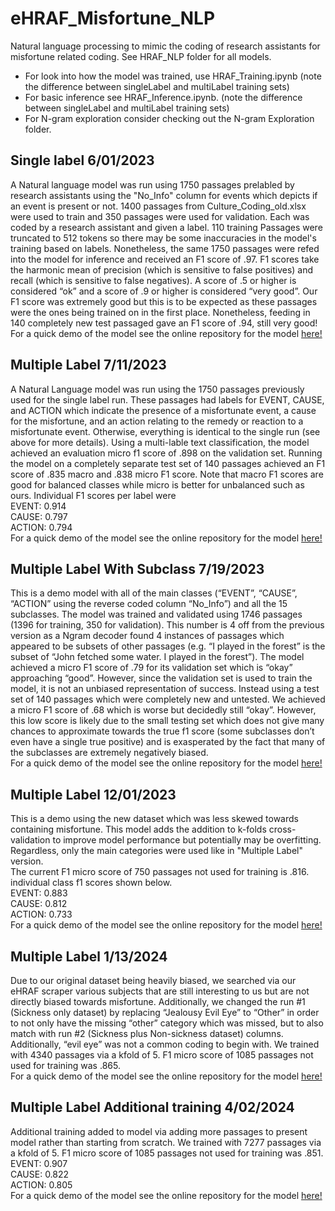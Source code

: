 # eHRAF_Misfortune_NLP
 Natural language processing to mimic the coding of research assistants for misfortune related coding. See HRAF_NLP folder for all models.
- For look into how the model was trained, use HRAF_Training.ipynb (note the difference between singleLabel and multiLabel training sets)
- For basic inference see HRAF_Inference.ipynb. (note the difference between singleLabel and multiLabel training sets)
- For N-gram exploration consider checking out the N-gram Exploration folder. 

## Single label 6/01/2023
A Natural language model was run using 1750 passages prelabled by research assistants using the "No_Info" column for events which depicts if an event is present or not. 1400 passages from Culture_Coding_old.xlsx were used to train and 350 passages were used for validation. Each was coded by a research assistant and given a label. 110 training Passages were truncated to 512 tokens so there may be some inaccuracies in the model's training based on labels. Nonetheless, the same 1750 passages were refed into the model for inference and received an F1 score of .97. F1 scores take the harmonic mean of precision (which is sensitive to false positives) and recall (which is sensitive to false negatives). A score of .5 or higher is considered “ok” and a score of .9 or higher is considered “very good”. Our F1 score was extremely good but this is to be expected as these passages were the ones being trained on in the first place. Nonetheless, feeding in 140 completely new test passaged gave an F1 score of .94, still very good! For a quick demo of the model see  the online repository for the model <a href="https://huggingface.co/Chantland/HRAF_Event_Demo"> here! </a>



## Multiple Label 7/11/2023
A Natural Language model was run using the 1750 passages previously used for the single label run. These passages had labels for EVENT, CAUSE, and ACTION which indicate the presence of a misfortunate event, a cause for the misfortune, and an action relating to the remedy or reaction to a misfortunate event. Otherwise, everything is identical to the single run (see above for more details). Using a multi-lable text classification, the model achieved an evaluation micro f1 score of .898 on the validation set. Running the model on a completely separate test set of 140 passages achieved an F1 score of .835 macro and .838 micro F1 score. Note that macro F1 scores are good for balanced classes while micro is better for unbalanced such as ours. Individual F1 scores per label were 
<br>EVENT:  0.914
<br>CAUSE:  0.797
<br>ACTION: 0.794
<br> For a quick demo of the model see  the online repository for the model <a href="https://huggingface.co/Chantland/HRAF_MultiLabel"> here! </a>


## Multiple Label With Subclass 7/19/2023
This is a demo model with all of the main classes (“EVENT”, “CAUSE”, “ACTION” using the reverse coded column “No_Info”) and all the 15 subclasses. The model was trained and validated using 1746 passages (1396 for training, 350 for validation). This number is 4 off from the previous version as a Ngram decoder found 4 instances of passages which appeared to be subsets of other passages (e.g. “I played in the forest” is the subset of “John fetched some water. I played in the forest”). The model achieved a micro F1 score of .79 for its validation set which is “okay” approaching “good”. However, since the validation set is used to train the model, it is not an unbiased representation of success. Instead using a test set of 140 passages which were completely new and untested. We achieved a micro F1 score of .68 which is worse but decidedly still “okay”. However, this low score is likely due to the small testing set which does not give many chances to approximate towards the true f1 score (some subclasses don’t even have a single true positive) and is exasperated by the fact that many of the subclasses are extremely negatively biased. 
<br> For a quick demo of the model see the online repository for the model <a href="https://huggingface.co/Chantland/HRAF_Multilabel_SubClasses"> here! </a>

## Multiple Label 12/01/2023
This is a demo using the new dataset which was less skewed towards containing misfortune. This model adds the addition to k-folds cross-validation to improve model performance but potentially may be overfitting. Regardless, only the main categories were used like in "Multiple Label" version. <br>
The current F1 micro score of
750 passages not used for training is .816. individual class f1 scores shown below.
<br>EVENT:  0.883
<br>CAUSE:  0.812
<br>ACTION: 0.733
<br> For a quick demo of the model see  the online repository for the model <a href="https://huggingface.co/Chantland/Hraf_Multilabel_K-foldsCrossValDemo"> here! </a>


## Multiple Label 1/13/2024
Due to our original dataset being heavily biased, we searched via our eHRAF scraper various subjects that are still interesting to us but are not directly biased towards misfortune. Additionally, we changed the run #1 (Sickness only dataset) by replacing “Jealousy Evil Eye” to “Other” in order to not only have the missing “other” category which was missed, but to also match with run #2 (Sickness plus Non-sickness  dataset) columns. Additionally, “evil eye” was not a common coding to begin with. 
We trained with 4340 passages via a kfold of 5.
F1 micro score of 1085 passages not used for training was .865.
<br> For a quick demo of the model see  the online repository for the model <a href="https://huggingface.co/Chantland/Hraf_Multilabel_K-foldsCrossValDemo"> here! </a>

## Multiple Label  Additional training 4/02/2024
Additional training added to model via adding more passages to present model rather than starting from scratch. We trained with 7277 passages via a kfold of 5.
F1 micro score of 1085 passages not used for training was .851.
<br>EVENT: 0.907
<br>CAUSE: 0.822
<br>ACTION: 0.805
<br> For a quick demo of the model see  the online repository for the model <a href="https://huggingface.co/Chantland/Hraf_Multilabel_K-foldsCrossValDemo"> here! </a>